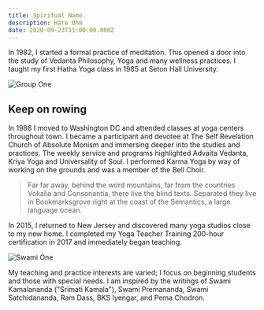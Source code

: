 ```yaml
---
title: Spiritual Name.
description: Hare Ohm
date: 2020-09-23T11:00:00.000Z
---
```


In 1982, I started a formal practice of meditation. This opened a door into the study of Vedanta Philosophy, Yoga and many wellness practices. I taught my first Hatha Yoga class in 1985 at Seton Hall University.

![Group One](group-one.jpg)

## Keep on rowing

In 1986 I moved to Washington DC and attended classes at yoga centers throughout town. I became a participant and devotee at The Self Revelation Church of Absolute Monism and immersing deeper into the studies and practices. The weekly service and programs highlighted Advaita Vedanta, Kriya Yoga and Universality of Soul. I performed Karma Yoga by way of working on the grounds and was a member of the Bell Choir.

> Far far away, behind the word mountains, far from the countries Vokalia and
> Consonantia, there live the blind texts. Separated they live in Bookmarksgrove
> right at the coast of the Semantics, a large language ocean.

In 2015, I returned to New Jersey and discovered many yoga studios close to my new home. I completed my Yoga Teacher Training 200-hour certification in 2017 and immediately began teaching.

![Swami One](swami-one.jpg)

My teaching and practice interests are varied; I focus on beginning students and those with special needs. I am inspired by the writings of Swami Kamalananda ("Srimati Kamala"), Swami Premananda, Swami Satchidananda, Ram Dass, BKS Iyengar, and Pema Chodron.
